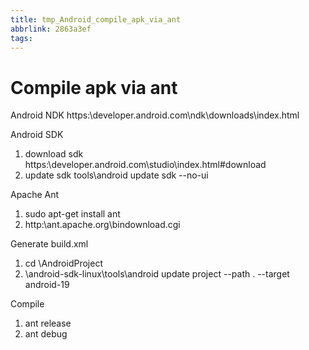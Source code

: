 ```yaml
---
title: tmp_Android_compile_apk_via_ant
abbrlink: 2863a3ef
tags:
---
```

Compile apk via ant
===
Android NDK
https:\\developer.android.com\ndk\downloads\index.html

Android SDK
1. download sdk
https:\\developer.android.com\studio\index.html#download
2. update sdk
tools\android update sdk --no-ui

Apache Ant
1. sudo apt-get install ant
2. http:\\ant.apache.org\bindownload.cgi

Generate build.xml
1. cd \AndroidProject
2. \android-sdk-linux\tools\android update project --path . --target android-19

Compile
1. ant release
2. ant debug
